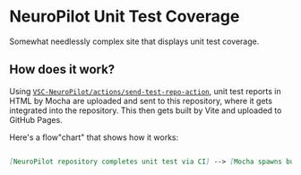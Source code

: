 # NeuroPilot Unit Test Coverage

Somewhat needlessly complex site that displays unit test coverage.

## How does it work?

Using [`VSC-NeuroPilot/actions/send-test-repo-action`](https://github.com/VSC-NeuroPilot/actions/tree/main/send-test-repo-action), unit test reports in HTML by Mocha are uploaded and sent to this repository, where it gets integrated into the repository. This then gets built by Vite and uploaded to GitHub Pages.

Here's a flow"chart" that shows how it works:

```md

[NeuroPilot repository completes unit test via CI] --> [Mocha spawns built site] --> [Other repo's CI run triggers the action] --> [Action uploads site as artifact] --> [Action calls the integration workflow and exits] --> [Workflow downloads the new artifact(s) and unzips them] --> [Workflow installs npm dependencies] --> [Workflow calls the build command, which activates custom plugins] --> [Final build output is uploaded to GitHub Pages]

```
